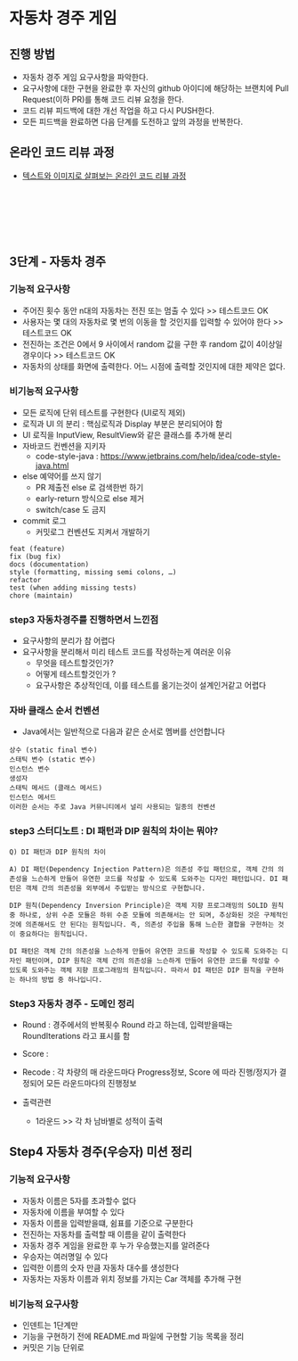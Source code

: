 # 자동차 경주 게임
## 진행 방법
* 자동차 경주 게임 요구사항을 파악한다.
* 요구사항에 대한 구현을 완료한 후 자신의 github 아이디에 해당하는 브랜치에 Pull Request(이하 PR)를 통해 코드 리뷰 요청을 한다.
* 코드 리뷰 피드백에 대한 개선 작업을 하고 다시 PUSH한다.
* 모든 피드백을 완료하면 다음 단계를 도전하고 앞의 과정을 반복한다.

## 온라인 코드 리뷰 과정
* [텍스트와 이미지로 살펴보는 온라인 코드 리뷰 과정](https://github.com/next-step/nextstep-docs/tree/master/codereview)


<br>
<br>
<br>
<br>
<br>

## 3단계 - 자동차 경주

### 기능적 요구사항
- 주어진 횟수 동안 n대의 자동차는 전진 또는 멈출 수 있다 >> 테스트코드 OK
- 사용자는 몇 대의 자동차로 몇 번의 이동을 할 것인지를 입력할 수 있어야 한다 >> 테스트코드 OK
- 전진하는 조건은 0에서 9 사이에서 random 값을 구한 후 random 값이 4이상일 경우이다 >> 테스트코드 OK
- 자동차의 상태를 화면에 출력한다. 어느 시점에 출력할 것인지에 대한 제약은 없다.

### 비기능적 요구사항
- 모든 로직에 단위 테스트를 구현한다 (UI로직 제외)
- 로직과 UI 의 분리 : 핵심로직과 Display 부분은 분리되어야 함
- UI 로직을 InputView, ResultView와 같은 클래스를 추가해 분리
- 자바코드 컨벤션을 지키자
  - code-style-java : https://www.jetbrains.com/help/idea/code-style-java.html
- else 예약어를 쓰지 않기
  - PR 제출전 else 로 검색한번 하기
  - early-return 방식으로 else 제거
  - switch/case 도 금지
- commit 로그
  - 커밋로그 컨벤션도 지켜서 개발하기

```text
feat (feature)
fix (bug fix)
docs (documentation)
style (formatting, missing semi colons, …)
refactor
test (when adding missing tests)
chore (maintain)
```


### step3 자동차경주를 진행하면서 느낀점
- 요구사항의 분리가 참 어렵다
- 요구사항을 분리해서 미리 테스트 코드를 작성하는게 여러운 이유
  - 무엇을 테스트할것인가?
  - 어떻게 테스트할것인가 ?
  - 요구사항은 추상적인데, 이를 테스트를 옮기는것이 설계인거같고 어렵다


### 자바 클래스 순서 컨벤션
- Java에서는 일반적으로 다음과 같은 순서로 멤버를 선언합니다
```text
상수 (static final 변수)
스태틱 변수 (static 변수)
인스턴스 변수
생성자
스태틱 메서드 (클래스 메서드)
인스턴스 메서드
이러한 순서는 주로 Java 커뮤니티에서 널리 사용되는 일종의 컨벤션
```

### step3 스터디노트 : DI 패턴과 DIP 원칙의 차이는 뭐야?

```text
Q) DI 패턴과 DIP 원칙의 차이

A) DI 패턴(Dependency Injection Pattern)은 의존성 주입 패턴으로, 객체 간의 의존성을 느슨하게 만들어 유연한 코드를 작성할 수 있도록 도와주는 디자인 패턴입니다. DI 패턴은 객체 간의 의존성을 외부에서 주입받는 방식으로 구현합니다.

DIP 원칙(Dependency Inversion Principle)은 객체 지향 프로그래밍의 SOLID 원칙 중 하나로, 상위 수준 모듈은 하위 수준 모듈에 의존해서는 안 되며, 추상화된 것은 구체적인 것에 의존해서도 안 된다는 원칙입니다. 즉, 의존성 주입을 통해 느슨한 결합을 구현하는 것이 중요하다는 원칙입니다.

DI 패턴은 객체 간의 의존성을 느슨하게 만들어 유연한 코드를 작성할 수 있도록 도와주는 디자인 패턴이며, DIP 원칙은 객체 간의 의존성을 느슨하게 만들어 유연한 코드를 작성할 수 있도록 도와주는 객체 지향 프로그래밍의 원칙입니다. 따라서 DI 패턴은 DIP 원칙을 구현하는 하나의 방법 중 하나입니다.
```


### Step3 자동차 경주 - 도메인 정리
- Round : 경주에서의 반복횟수 Round 라고 하는데, 입력받을때는 RoundIterations 라고 표시를 함
- Score : 
- Recode : 각 차량의 매 라운드마다 Progress정보, Score 에 따라 진행/정지가 결정되어 모든 라운드마다의 진행정보

- 출력관련
  - 1라운드 >> 각 차 남바별로 성적이 출력
  


## Step4 자동차 경주(우승자) 미션 정리

### 기능적 요구사항
- 자동차 이름은 5자를 초과할수 없다
- 자동차에 이름을 부여할 수 있다
- 자동차 이름을 입력받을떄, 쉼표를 기준으로 구분한다
- 전진하는 자동차를 출력할 때 이름을 같이 출력한다
- 자동차 경주 게임을 완료한 후 누가 우승했는지를 알려준다
- 우승자는 여러명일 수 있다
- 입력한 이름의 숫자 만큼 자동차 대수를 생성한다
- 자동차는 자동차 이름과 위치 정보를 가지는 Car 객체를 추가해 구현
### 비기능적 요구사항 
- 인덴트는 1단계만
- 기능을 구현하기 전에 README.md 파일에 구현할 기능 목록을 정리
- 커밋은 기능 단위로